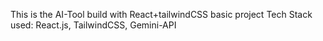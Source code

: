 This is the AI-Tool build with React+tailwindCSS basic project
Tech Stack used: React.js, TailwindCSS, Gemini-API
